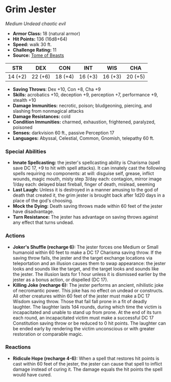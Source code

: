 # Grim Jester

*Medium* *Undead* *chaotic evil*

- **Armor Class:** 18 (natural armor)
- **Hit Points:** 136 (16d8+64)
- **Speed:** walk 30 ft.
- **Challenge Rating:** 11
- **Source:** [Tome of Beasts](https://koboldpress.com/kpstore/product/tome-of-beasts-for-5th-edition-print/)

| STR | DEX | CON | INT | WIS | CHA |
| --- | --- | --- | --- | --- | --- |
| 14 (+2) | 22 (+6) | 18 (+4) | 16 (+3) | 16 (+3) | 20 (+5) |

- **Saving Throws**: Dex +10, Con +8, Cha +9
- **Skills:** acrobatics +10, deception +9, perception +7, performance +9, stealth +10
- **Damage Immunities:** necrotic, poison; bludgeoning, piercing, and slashing from nonmagical attacks
- **Damage Resistances:** cold
- **Condition Immunities:** charmed, exhaustion, frightened, paralyzed, poisoned
- **Senses:** darkvision 60 ft., passive Perception 17
- **Languages:** Abyssal, Celestial, Common, Gnomish, telepathy 60 ft.
### Special Abilities
- **Innate Spellcasting:** the jester's spellcasting ability is Charisma (spell save DC 17, +9 to hit with spell attacks). It can innately cast the following spells requiring no components:  at will: disguise self, grease, inflict wounds, magic mouth, misty step  3/day each: contagion, mirror image  1/day each: delayed blast fireball, finger of death, mislead, seeming
- **Last Laugh:** Unless it is destroyed in a manner amusing to the god of death that created it, the grim jester is brought back after 1d20 days in a place of the god's choosing.
- **Mock the Dying:** Death saving throws made within 60 feet of the jester have disadvantage.
- **Turn Resistance:** The jester has advantage on saving throws against any effect that turns undead.
### Actions
- **Joker's Shuffle (recharge 6):** The jester forces one Medium or Small humanoid within 60 feet to make a DC 17 Charisma saving throw. If the saving throw fails, the jester and the target exchange locations via teleportation and an illusion causes them to swap appearance: the jester looks and sounds like the target, and the target looks and sounds like the jester. The illusion lasts for 1 hour unless it is dismissed earlier by the jester as a bonus action, or dispelled (DC 17).
- **Killing Joke (recharge 6):** The jester performs an ancient, nihilistic joke of necromantic power. This joke has no effect on undead or constructs. All other creatures within 60 feet of the jester must make a DC 17 Wisdom saving throw. Those that fail fall prone in a fit of deadly laughter. The laughter lasts 1d4 rounds, during which time the victim is incapacitated and unable to stand up from prone. At the end of its turn each round, an incapacitated victim must make a successful DC 17 Constitution saving throw or be reduced to 0 hit points. The laughter can be ended early by rendering the victim unconscious or with greater restoration or comparable magic.
### Reactions
- **Ridicule Hope (recharge 4-6):** When a spell that restores hit points is cast within 60 feet of the jester, the jester can cause that spell to inflict damage instead of curing it. The damage equals the hit points the spell would have cured.
